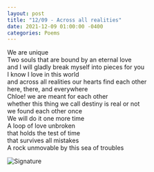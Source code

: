 ```yaml
---
layout: post
title: "12/09 - Across all realities"
date: 2021-12-09 01:00:00 -0400
categories: Poems
---
```


We are unique <br>
Two souls that are bound by an eternal love <br>
and I will gladly break myself into pieces for you <br>
I know I love in this world <br>
and across all realities our hearts find each other <br>
here, there, and everywhere <br>
Chloe! we are meant for each other <br>
whether this thing we call destiny is real or not <br>
we found each other once <br>
We will do it one more time <br>
A loop of love unbroken <br>
that holds the test of time <br>
that survives all mistakes <br>
A rock unmovable by this sea of troubles <br>

![Signature](https://robertalberto.com/ttdlmr.png)
